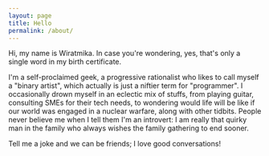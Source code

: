 ```yaml
---
layout: page
title: Hello
permalink: /about/
---
```


Hi, my name is Wiratmika. In case you're wondering, yes, that's only a single word in my birth certificate.

I'm a self-proclaimed geek, a progressive rationalist who likes to call myself a "binary artist", which actually is just a niftier term for "programmer". I occasionally drown myself in an eclectic mix of stuffs, from playing guitar, consulting SMEs for their tech needs, to wondering would life will be like if our world was engaged in a nuclear warfare, along with other tidbits. People never believe me when I tell them I'm an introvert: I am really that quirky man in the family who always wishes the family gathering to end sooner.

Tell me a joke and we can be friends; I love good conversations!
